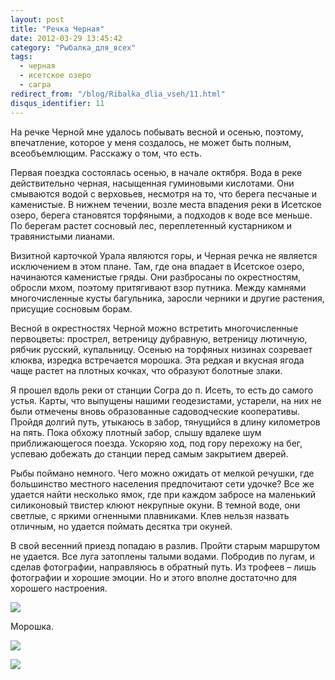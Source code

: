 ```yaml
---
layout: post
title: "Речка Черная"
date: 2012-03-29 13:45:42
category: "Рыбалка_для_всех"
tags:
  - черная
  - исетское озеро
  - сагра
redirect_from: "/blog/Ribalka_dlia_vseh/11.html"
disqus_identifier: 11
---
```

На речке Черной мне удалось побывать весной и осенью, поэтому,
впечатление, которое у меня создалось, не может быть полным,
всеобъемлющим. Расскажу о том, что есть.

Первая поездка состоялась осенью, в начале октября. Вода в реке
действительно черная, насыщенная гуминовыми кислотами. Они смываются
водой с верховьев, несмотря на то, что берега песчаные и каменистые. В
нижнем течении, возле места впадения реки в Исетское озеро, берега
становятся торфяными, а подходов к воде все меньше. По берегам растет
сосновый лес, переплетенный кустарником и травянистыми лианами.

Визитной карточкой Урала являются горы, и Черная речка не является
исключением в этом плане. Там, где она впадает в Исетское озеро,
начинаются каменистые гряды. Они разбросаны по окрестностям, обросли
мхом, поэтому притягивают взор путника. Между камнями многочисленные
кусты багульника, заросли черники и другие растения, присущие сосновым
борам.

Весной в окрестностях Черной можно встретить многочисленные первоцветы:
прострел, ветреницу дубравную, ветреницу лютичную, рябчик русский,
купальницу. Осенью на торфяных низинах созревает клюква, изредка
встречается морошка. Эта редкая и вкусная ягода чаще растет на плотных
кочках, что образуют болотные злаки.

Я прошел вдоль реки от станции Согра до п. Исеть, то есть до самого
устья. Карты, что выпущены нашими геодезистами, устарели, на них не были
отмечены вновь образованные садоводческие кооперативы. Пройдя долгий
путь, утыкаюсь в забор, тянущийся в длину километров на пять. Пока
обхожу плотный забор, слышу вдалеке шум приближающегося поезда. Ускоряю
ход, под гору перехожу на бег, успеваю добежать до станции перед самым
закрытием дверей.

Рыбы поймано немного. Чего можно ожидать от мелкой речушки, где
большинство местного населения предпочитают сети удочке? Все же удается
найти несколько ямок, где при каждом забросе на маленький силиконовый
твистер клюют некрупные окуни. В темной воде, они светлые, с яркими
огненными плавниками. Клев нельзя назвать отличным, но удается поймать
десятка три окуней.

В свой весенний приезд попадаю в разлив. Пройти старым маршрутом не
удается. Все луга затоплены талыми водами. Побродив по лугам, и сделав
фотографии, направляюсь в обратный путь. Из трофеев – лишь фотографии и
хорошие эмоции. Но и этого вполне достаточно для хорошего настроения.

![](http://fishingguru.ru/uploads/images/00/00/01/2012/03/29/7a8c06.jpg)

Морошка.

![](http://fishingguru.ru/uploads/images/00/00/01/2012/03/29/03100c.jpg)

![](http://fishingguru.ru/uploads/images/00/00/01/2012/04/28/1a22d2.jpg)
